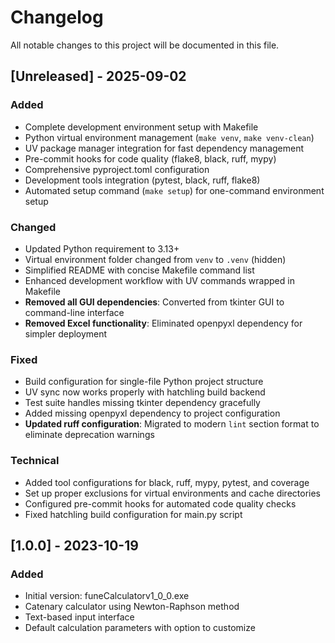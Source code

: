 # Changelog

All notable changes to this project will be documented in this file.

## [Unreleased] - 2025-09-02

### Added
- Complete development environment setup with Makefile
- Python virtual environment management (`make venv`, `make venv-clean`)
- UV package manager integration for fast dependency management
- Pre-commit hooks for code quality (flake8, black, ruff, mypy)
- Comprehensive pyproject.toml configuration
- Development tools integration (pytest, black, ruff, flake8)
- Automated setup command (`make setup`) for one-command environment setup

### Changed
- Updated Python requirement to 3.13+
- Virtual environment folder changed from `venv` to `.venv` (hidden)
- Simplified README with concise Makefile command list
- Enhanced development workflow with UV commands wrapped in Makefile
- **Removed all GUI dependencies**: Converted from tkinter GUI to command-line interface
- **Removed Excel functionality**: Eliminated openpyxl dependency for simpler deployment

### Fixed
- Build configuration for single-file Python project structure
- UV sync now works properly with hatchling build backend
- Test suite handles missing tkinter dependency gracefully
- Added missing openpyxl dependency to project configuration
- **Updated ruff configuration**: Migrated to modern `lint` section format to eliminate deprecation warnings

### Technical
- Added tool configurations for black, ruff, mypy, pytest, and coverage
- Set up proper exclusions for virtual environments and cache directories
- Configured pre-commit hooks for automated code quality checks
- Fixed hatchling build configuration for main.py script

## [1.0.0] - 2023-10-19

### Added
- Initial version: funeCalculatorv1_0_0.exe
- Catenary calculator using Newton-Raphson method
- Text-based input interface
- Default calculation parameters with option to customize
